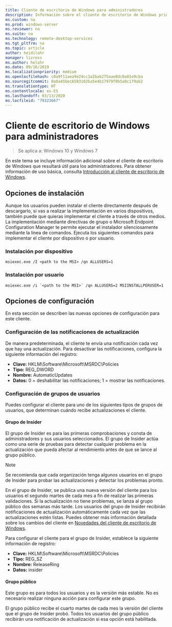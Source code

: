 ```yaml
---
title: Cliente de escritorio de Windows para administradores
description: Información sobre el cliente de escritorio de Windows principalmente útil para los administradores.
ms.custom: na
ms.prod: windows-server
ms.reviewer: na
ms.suite: na
ms.technology: remote-desktop-services
ms.tgt_pltfrm: na
ms.topic: article
author: heidilohr
manager: lizross
ms.author: helohr
ms.date: 09/16/2019
ms.localizationpriority: medium
ms.openlocfilehash: c0a9f11aea9e24cc1a2bab275aae8dc0a81e9cba
ms.sourcegitcommit: 0a0a45bec6583162ba5e4b17979f0b5a0c179ab2
ms.translationtype: HT
ms.contentlocale: es-ES
ms.lasthandoff: 03/13/2020
ms.locfileid: "79323667"
---
```

# <a name="windows-desktop-client-for-admins"></a>Cliente de escritorio de Windows para administradores

>Se aplica a: Windows 10 y Windows 7

En este tema se incluye información adicional sobre el cliente de escritorio de Windows que resultará útil para los administradores. Para obtener información de uso básica, consulta [Introducción al cliente de escritorio de Windows](windowsdesktop.md).

## <a name="installation-options"></a>Opciones de instalación

Aunque los usuarios pueden instalar el cliente directamente después de descargarlo, si vas a realizar la implementación en varios dispositivos, también puede que quieras implementar el cliente a través de otros medios. La implementación mediante directivas de grupo o Microsoft Endpoint Configuration Manager te permite ejecutar el instalador silenciosamente mediante la línea de comandos. Ejecuta los siguientes comandos para implementar el cliente por dispositivo o por usuario.

### <a name="per-device-installation"></a>Instalación por dispositivo

```
msiexec.exe /I <path to the MSI> /qn ALLUSERS=1
```

### <a name="per-user-installation"></a>Instalación por usuario

```
msiexec.exe /i `<path to the MSI>` /qn ALLUSERS=2 MSIINSTALLPERUSER=1
```

## <a name="configuration-options"></a>Opciones de configuración

En esta sección se describen las nuevas opciones de configuración para este cliente.

### <a name="configure-update-notifications"></a>Configuración de las notificaciones de actualización

De manera predeterminada, el cliente te envía una notificación cada vez que hay una actualización. Para desactivar las notificaciones, configura la siguiente información del registro:

- **Clave:** HKLM\Software\Microsoft\MSRDC\Policies
- **Tipo:** REG_DWORD
- **Nombre:** AutomaticUpdates
- **Datos:** 0 = deshabilitar las notificaciones; 1 = mostrar las notificaciones.

### <a name="configure-user-groups"></a>Configuración de grupos de usuarios

Puedes configurar el cliente para uno de los siguientes tipos de grupos de usuarios, que determinan cuándo recibe actualizaciones el cliente.

#### <a name="insider-group"></a>Grupo de Insider

El grupo de Insider es para las primeras comprobaciones y consta de administradores y sus usuarios seleccionados. El grupo de Insider actúa como una serie de pruebas para detectar cualquier problema en la actualización que pueda afectar al rendimiento antes de que se lance al grupo público.

> [!NOTE]
> Se recomienda que cada organización tenga algunos usuarios en el grupo de Insider para probar las actualizaciones y detectar los problemas pronto.

En el grupo de Insider, se publica una nueva versión del cliente para los usuarios el segundo martes de cada mes a fin de realizar las primeras validaciones. Si la actualización no tiene problemas, se lanza al grupo público dos semanas más tarde. Los usuarios del grupo de Insider recibirán notificaciones de actualización automáticamente cada vez que las actualizaciones estén listas. Puedes obtener más información detallada sobre los cambios del cliente en [Novedades del cliente de escritorio de Windows](windowsdesktop-whatsnew.md).

Para configurar el cliente para el grupo de Insider, establece la siguiente información de registro:

- **Clave:** HKLM\Software\Microsoft\MSRDC\Policies
- **Tipo:** REG_SZ
- **Nombre:** ReleaseRing
- **Datos:** insider

#### <a name="public-group"></a>Grupo público

Este grupo es para todos los usuarios y es la versión más estable. No es necesario realizar ninguna acción para configurar este grupo.

El grupo público recibe el cuarto martes de cada mes la versión del cliente que el grupo de Insider probó. Todos los usuarios del grupo público recibirán una notificación de actualización si esa opción está habilitada.

